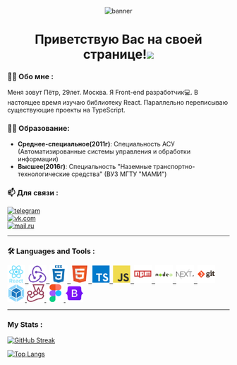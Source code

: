 <p align="center"><img src="https://i.ibb.co/tMnWSqC/banner.jpg" alt="banner"/></p>
<h1 align="center">Приветствую Вас на своей странице!<img src="https://media.giphy.com/media/hvRJCLFzcasrR4ia7z/giphy.gif" width="30px"></h1>

### :man_technologist: Обо мне :

Меня зовут Пётр, 29лет. Москва. Я Front-end разработчик:computer:. В настоящее время изучаю библиотеку React. Параллельно переписываю существующие проекты на TypeScript.

### :man_student: Образование:
  - **Среднее-специальное(2011г)**: Специальность АСУ (Автоматизированные системы управления и обработки информации)
  - **Высшее(2016г)**: Специальность "Наземные транспортно-технологические средства" (ВУЗ МГТУ "МАМИ")

### 📫 Для связи :
<div>
  <a href="https://t.me/greek_msk">
    <img src="https://img.shields.io/badge/Telegram-blue?logo=telegram" alt="telegram" height="28">
  </a>
</div>
<div>
  <a href="https://vk.com/petr_baiborin">
    <img src="https://img.shields.io/badge/vk.com-blue?logo=vk" alt="vk.com" height="28">
  </a>
</div>
<div>
  <a href="mailto:razor267@mail.ru">
    <img src="https://img.shields.io/badge/Mail.ru-blue?logo=mail.ru&logoColor=yellow" alt="mail.ru" height="28">
  </a>
</div>
 
---

### :hammer_and_wrench: Languages and Tools :
<p>
  <a href="https://reactjs.org/">
    <img src="https://github.com/devicons/devicon/blob/master/icons/react/react-original-wordmark.svg" title="React" alt="React" width="40" height="40"/>&nbsp;
  </a>
  <a href="https://redux.js.org/">
    <img src="https://github.com/devicons/devicon/blob/master/icons/redux/redux-original.svg" title="Redux" alt="Redux " width="40" height="40"/>&nbsp;
  </a>
  <a href="https://www.w3.org/Style/CSS/">
    <img src="https://github.com/devicons/devicon/blob/master/icons/css3/css3-plain-wordmark.svg"  title="CSS3" alt="CSS" width="40" height="40"/>&nbsp;
  </a>
  <a href="https://html.spec.whatwg.org/">    
    <img src="https://github.com/devicons/devicon/blob/master/icons/html5/html5-original.svg" title="HTML5" alt="HTML" width="40" height="40"/>&nbsp;
  </a>
  <a href="https://www.typescriptlang.org/">    
    <img src="https://github.com/devicons/devicon/blob/master/icons/typescript/typescript-plain.svg" title="TypeScript" alt="TypeScript" width="40" height="40"/>&nbsp;
  </a>
  <a href="https://www.javascript.com/">    
    <img src="https://github.com/devicons/devicon/blob/master/icons/javascript/javascript-original.svg" title="JavaScript" alt="JavaScript" width="40" height="40"/>&nbsp;
  </a>
  <a href="https://www.npmjs.com/">    
    <img src="https://github.com/devicons/devicon/blob/master/icons/npm/npm-original-wordmark.svg" title="npm" alt="npm" width="40" height="40"/>&nbsp;
  </a>
   <a href="https://nodejs.org/">    
     <img src="https://github.com/devicons/devicon/blob/master/icons/nodejs/nodejs-original-wordmark.svg" title="NodeJS" alt="NodeJS" width="40" height="40"/>&nbsp;
  </a>
   <a href="https://nextjs.org/">    
     <img src="https://github.com/devicons/devicon/blob/master/icons/nextjs/nextjs-original-wordmark.svg" title="NextJS" alt="NextJS" width="40" height="40"/>&nbsp;
  </a>
  <a href="https://git-scm.com/">    
     <img src="https://github.com/devicons/devicon/blob/master/icons/git/git-original-wordmark.svg" title="Git" **alt="Git" width="40" height="40"/>
  </a>
  <a href="https://webpack.js.org/">    
     <img src="https://github.com/devicons/devicon/blob/master/icons/webpack/webpack-original.svg" title="Webpack" **alt="Webpack" width="40" height="40"/>
  </a>
  <a href="https://jestjs.io/">    
     <img src="https://github.com/devicons/devicon/blob/master/icons/jest/jest-plain.svg" title="Jest" **alt="Jest" width="40" height="40"/>
  </a>
  <a href="https://www.figma.com/">    
     <img src="https://github.com/devicons/devicon/blob/master/icons/figma/figma-original.svg" title="Figma" **alt="Figma" width="40" height="40"/>
  </a>
  <a href="https://getbootstrap.com/">    
     <img src="https://github.com/devicons/devicon/blob/master/icons/bootstrap/bootstrap-original.svg" title="Bootstrap" **alt="Bootstrap" width="40" height="40"/>
  </a>
</p>

---

### My Stats :
[![GitHub Streak](http://github-readme-streak-stats.herokuapp.com?user=razor267&date_format=M%20j%5B%2C%20Y%5D)](https://git.io/streak-stats)

[![Top Langs](https://github-readme-stats.vercel.app/api/top-langs/?username=razor267&layout=compact&theme=vision-friendly-dark&bg_color=white&text_color=black&title_color=blue&custom_title=Top%20used%20language)](https://github.com/anuraghazra/github-readme-stats)

<!--
**razor267/razor267** is a ✨ _special_ ✨ repository because its `README.md` (this file) appears on your GitHub profile.

Here are some ideas to get you started:

- 🔭 I’m currently working on ...
- 🌱 I’m currently learning ...
- 👯 I’m looking to collaborate on ...
- 🤔 I’m looking for help with ...
- 💬 Ask me about ...
- 📫 How to reach me: ...
- 😄 Pronouns: ...
- ⚡ Fun fact: ...
-->
